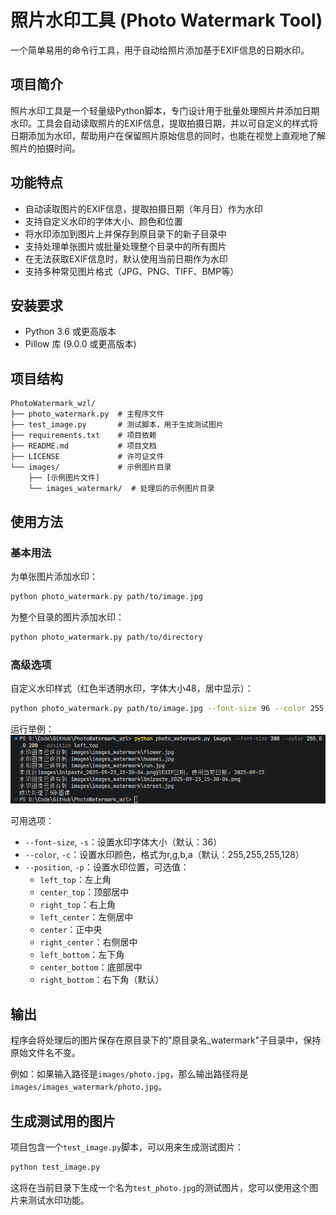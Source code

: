 # 照片水印工具 (Photo Watermark Tool)

一个简单易用的命令行工具，用于自动给照片添加基于EXIF信息的日期水印。

## 项目简介

照片水印工具是一个轻量级Python脚本，专门设计用于批量处理照片并添加日期水印。工具会自动读取照片的EXIF信息，提取拍摄日期，并以可自定义的样式将日期添加为水印，帮助用户在保留照片原始信息的同时，也能在视觉上直观地了解照片的拍摄时间。

## 功能特点

- 自动读取图片的EXIF信息，提取拍摄日期（年月日）作为水印
- 支持自定义水印的字体大小、颜色和位置
- 将水印添加到图片上并保存到原目录下的新子目录中
- 支持处理单张图片或批量处理整个目录中的所有图片
- 在无法获取EXIF信息时，默认使用当前日期作为水印
- 支持多种常见图片格式（JPG、PNG、TIFF、BMP等）

## 安装要求

- Python 3.6 或更高版本
- Pillow 库 (9.0.0 或更高版本)

## 项目结构

```
PhotoWatermark_wzl/
├── photo_watermark.py  # 主程序文件
├── test_image.py       # 测试脚本，用于生成测试图片
├── requirements.txt    # 项目依赖
├── README.md           # 项目文档
├── LICENSE             # 许可证文件
└── images/             # 示例图片目录
    ├── [示例图片文件]
    └── images_watermark/  # 处理后的示例图片目录
```

## 使用方法

### 基本用法

为单张图片添加水印：
```bash
python photo_watermark.py path/to/image.jpg
```

为整个目录的图片添加水印：
```bash
python photo_watermark.py path/to/directory
```

### 高级选项

自定义水印样式（红色半透明水印，字体大小48，居中显示）：
```bash
python photo_watermark.py path/to/image.jpg --font-size 96 --color 255,0,0,200 --position center
```
运行举例：
![image](https://github.com/xinyangwy/PhotoWatermark_wzl/blob/main/readmePng.png)

可用选项：

- `--font-size`, `-s`：设置水印字体大小（默认：36）
- `--color`, `-c`：设置水印颜色，格式为r,g,b,a（默认：255,255,255,128）
- `--position`, `-p`：设置水印位置，可选值：
  - `left_top`：左上角
  - `center_top`：顶部居中
  - `right_top`：右上角
  - `left_center`：左侧居中
  - `center`：正中央
  - `right_center`：右侧居中
  - `left_bottom`：左下角
  - `center_bottom`：底部居中
  - `right_bottom`：右下角（默认）

## 输出

程序会将处理后的图片保存在原目录下的"原目录名_watermark"子目录中，保持原始文件名不变。

例如：如果输入路径是`images/photo.jpg`，那么输出路径将是`images/images_watermark/photo.jpg`。

## 生成测试用的图片

项目包含一个`test_image.py`脚本，可以用来生成测试图片：

```bash
python test_image.py
```

这将在当前目录下生成一个名为`test_photo.jpg`的测试图片，您可以使用这个图片来测试水印功能。



